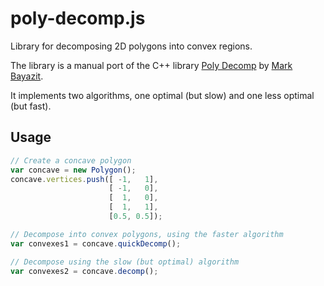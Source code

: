 poly-decomp.js
==============

Library for decomposing 2D polygons into convex regions.

The library is a manual port of the C++ library [Poly Decomp](http://mnbayazit.com/406/overview) by [Mark Bayazit](http://mnbayazit.com/).

It implements two algorithms, one optimal (but slow) and one less optimal (but fast).

## Usage

```js
// Create a concave polygon
var concave = new Polygon();
concave.vertices.push([ -1,   1],
                      [ -1,   0],
                      [  1,   0],
                      [  1,   1],
                      [0.5, 0.5]);

// Decompose into convex polygons, using the faster algorithm
var convexes1 = concave.quickDecomp();

// Decompose using the slow (but optimal) algorithm
var convexes2 = concave.decomp();
```
